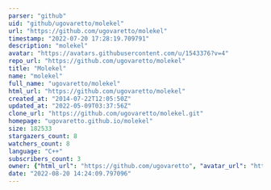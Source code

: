 ```yaml
---
parser: "github"
uid: "github/ugovaretto/molekel"
url: "https://github.com/ugovaretto/molekel"
timestamp: "2022-07-20 17:28:19.709791"
description: "molekel"
avatar: "https://avatars.githubusercontent.com/u/1543376?v=4"
repo_url: "https://github.com/ugovaretto/molekel"
title: "Molekel"
name: "molekel"
full_name: "ugovaretto/molekel"
html_url: "https://github.com/ugovaretto/molekel"
created_at: "2014-07-22T12:05:50Z"
updated_at: "2022-05-09T03:37:56Z"
clone_url: "https://github.com/ugovaretto/molekel.git"
homepage: "ugovaretto.github.io/molekel"
size: 182533
stargazers_count: 8
watchers_count: 8
language: "C++"
subscribers_count: 3
owner: {"html_url": "https://github.com/ugovaretto", "avatar_url": "https://avatars.githubusercontent.com/u/1543376?v=4", "login": "ugovaretto", "type": "User"}
date: "2022-08-20 14:24:09.797096"
---
```


